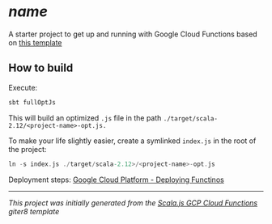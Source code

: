 # $name$

A starter project to get up and running with Google Cloud Functions based on [this template][template]

## How to build

Execute:

```sbt
sbt fullOptJs
```

This will build an optimized `.js` file in the path `./target/scala-2.12/<project-name>-opt.js.`

To make your life slightly easier, create a symlinked `index.js` in the root of the project:

```sbt
ln -s index.js ./target/scala-2.12>/<project-name>-opt.js
```

Deployment steps: [Google Cloud Platform - Deploying Functinos][gcp]

---

_This project was initially generated from the [Scala.js GCP Cloud Functions][template] giter8 template_

[gcp]: https://cloud.google.com/functions/docs/deploying
[template]: https://github.com/TobiasRoland/scalajs-gcp-cloud-functions.g8
